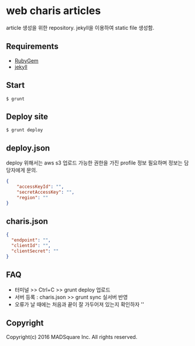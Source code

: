 # web charis articles

article 생성을 위한 repository. jekyll을 이용하여 static file 생성함.


## Requirements

* [RubyGem](https://rubygems.org/pages/download)
* [jekyll](https://jekyllrb.com/docs/installation/)


## Start

```
$ grunt
```

## Deploy site

```shell
$ grunt deploy
```

## deploy.json

deploy 위해서는 aws s3 업로드 가능한 권한을 가진 profile 정보 필요하며 정보는 담당자에게 문의.

```json
{
    "accessKeyId": "",
    "secretAccessKey": "",
    "region": ""
}
```

## charis.json
```json
{
  "endpoint": "",
  "clientId": "",
  "clientSecret": ""
}
```


## FAQ

* 터미널 >> Ctrl+C >> grunt deploy 업로드
* 서버 등록 : charis.json >> grunt sync 실서버 반영
* 오류가 날 때에는 처음과 끝이 잘 가두어져 있는지 확인하자 ''


## Copyright

Copyright(c) 2016 MADSquare Inc. All rights reserved. 
